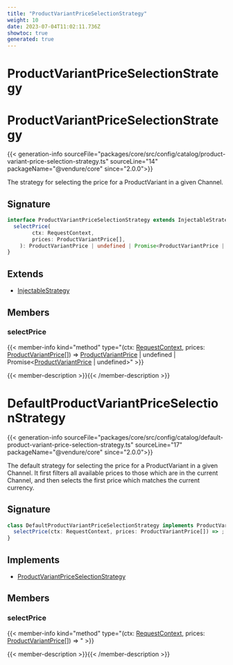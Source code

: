 ```yaml
---
title: "ProductVariantPriceSelectionStrategy"
weight: 10
date: 2023-07-04T11:02:11.736Z
showtoc: true
generated: true
---
```

<!-- This file was generated from the Vendure source. Do not modify. Instead, re-run the "docs:build" script -->

# ProductVariantPriceSelectionStrategy
<div class="symbol">


# ProductVariantPriceSelectionStrategy

{{< generation-info sourceFile="packages/core/src/config/catalog/product-variant-price-selection-strategy.ts" sourceLine="14" packageName="@vendure/core" since="2.0.0">}}

The strategy for selecting the price for a ProductVariant in a given Channel.

## Signature

```TypeScript
interface ProductVariantPriceSelectionStrategy extends InjectableStrategy {
  selectPrice(
        ctx: RequestContext,
        prices: ProductVariantPrice[],
    ): ProductVariantPrice | undefined | Promise<ProductVariantPrice | undefined>;
}
```
## Extends

 * <a href='/typescript-api/common/injectable-strategy#injectablestrategy'>InjectableStrategy</a>


## Members

### selectPrice

{{< member-info kind="method" type="(ctx: <a href='/typescript-api/request/request-context#requestcontext'>RequestContext</a>, prices: <a href='/typescript-api/entities/product-variant-price#productvariantprice'>ProductVariantPrice</a>[]) => <a href='/typescript-api/entities/product-variant-price#productvariantprice'>ProductVariantPrice</a> | undefined | Promise&#60;<a href='/typescript-api/entities/product-variant-price#productvariantprice'>ProductVariantPrice</a> | undefined&#62;"  >}}

{{< member-description >}}{{< /member-description >}}


</div>
<div class="symbol">


# DefaultProductVariantPriceSelectionStrategy

{{< generation-info sourceFile="packages/core/src/config/catalog/default-product-variant-price-selection-strategy.ts" sourceLine="17" packageName="@vendure/core" since="2.0.0">}}

The default strategy for selecting the price for a ProductVariant in a given Channel. It
first filters all available prices to those which are in the current Channel, and then
selects the first price which matches the current currency.

## Signature

```TypeScript
class DefaultProductVariantPriceSelectionStrategy implements ProductVariantPriceSelectionStrategy {
  selectPrice(ctx: RequestContext, prices: ProductVariantPrice[]) => ;
}
```
## Implements

 * <a href='/typescript-api/configuration/product-variant-price-selection-strategy#productvariantpriceselectionstrategy'>ProductVariantPriceSelectionStrategy</a>


## Members

### selectPrice

{{< member-info kind="method" type="(ctx: <a href='/typescript-api/request/request-context#requestcontext'>RequestContext</a>, prices: <a href='/typescript-api/entities/product-variant-price#productvariantprice'>ProductVariantPrice</a>[]) => "  >}}

{{< member-description >}}{{< /member-description >}}


</div>
